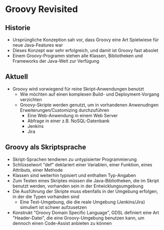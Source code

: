 # Groovy Revisited

## Historie

* Ursprüngliche Konzeption sah vor, dass Groovy eine Art Spielwiese für neue Java-Features war
* Dieses Konzept war sehr erfolgreich, und damit ist Groovy fast absolet
* Einem Groovy-Programm stehen alle Klassen, Bibliotheken und Frameworks der Java-Welt zur Verfügung

## Aktuell

* Groovy wird vorwiegend für reine Skript-Anwendungen benutzt
  * Wie möchten auf einen komplexen Build- und Deployment-Vorgang verzichten
  * Groovy-Skripte werden genutzt, um in vorhandenen Anwenudngen Erweiterungen/Customizing durchzuführen
    * Eine Web-Anwendung in einem Web Server
    * Abfrage in einer z.B. NoSQL-Datenbank
    * Jenkins
    * Jira
  
 ## Groovy als Skriptsprache
 
 * Skript-Sprachen tendieren zu untypisierter Programmierung
 *  Schlüsselwort "def" deklariert einer Variablen, einer Funktion, eines Attributs, einer Methode
   * Klassen sind weiterhin typisiert und enthalten Typ-Angaben
 * Zum Testen eines Skriptes müssen die Java-Bibliotheken, die im Skript benutzt werden, vorhanden sein in der Entwicklungsumgebung
 * Die Ausführung der Skripte muss ebenfalls in der Umgebung erfolgen, in der die Typen vorhanden sind
   * Eine Test-Umgebung, die die reale Umgebung (Jenkins/Jira) simuliert ist schwer aufzusetzen
 * Konstrukt "Groovy Domain Specific Language", GDSL definiert eine Art "Header-Datei", die eine Groovy-Umgebung benutzen kann, um dennoch einen Code-Assist anbieten zu können
